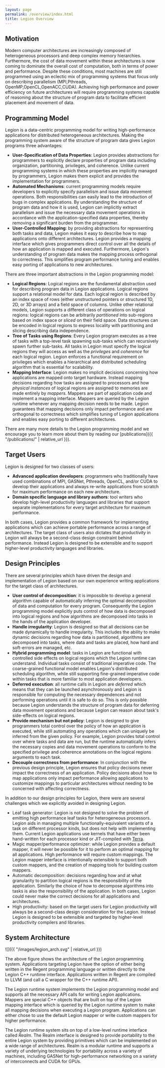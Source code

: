 ```yaml
---
layout: page
permalink: /overview/index.html
title: Legion Overview
---
```


## Motivation

Modern computer architectures are increasingly composed
of heterogeneous processors and deep complex memory
hierarchies. Furthermore, the cost of data movement
within these architectures is now coming to dominate
the overall cost of computation, both in terms of power
and performance. Despite these conditions, most machines 
are still programmed using an eclectic mix of programming systems
that focus only on describing parallelism (MPI,Pthreads,
OpenMP,OpenCL,OpenACC,CUDA). Achieving high performance and
power efficiency on future architectures will require 
programming systems capable of reasoning about the
structure of program data to facilitate efficient
placement and movement of data.

## Programming Model

Legion is a data-centric programming model for writing
high-performance applications for distributed heterogeneous
architectures. Making the programming system aware of
the structure of program data gives Legion programs
three advantages:

* __User-Specification of Data Properties__: Legion 
  provides abstractions for programmers to explicitly 
  declare properties of program data including
  organization, partitioning, privileges, and 
  coherence. Unlike current programming systems in
  which these properties are implicitly managed
  by programmers, Legion makes them explicit and provides
  the implementation for programmers.
* __Automated Mechanisms__: current programming
  models require developers to explicitly specify parallelism
  and issue data movement operations. Both responsibilities
  can easily lead to the introduction of bugs in complex
  applications. By understanding the structure of program
  data and how it is used, Legion can implicitly extract
  parallelism and issue the necessary data movement operations
  in accordance with the application-specified data properties,
  thereby removing a significant burden from the programmer.
* __User-Controlled Mapping__: by providing abstractions for
  representing both tasks and data, Legion makes it easy to
  describe how to map applications onto different architectures. Legion
  provides a mapping interface which gives programmers direct
  control over all the details of how an application is mapped
  and executed. Furthermore, Legion's understanding of program
  data makes the mapping process orthogonal to correctness.
  This simplifies program performance tuning and enables
  easy porting of applications to new architectures.

There are three important abstractions in the Legion
programming model:

* __Logical Regions__: Logical regions are the fundamental
  abstraction used for describing program data in 
  Legion applications. Logical regions support a relational
  model for data. Each logical region is described by an
  index space of rows (either unstructured pointers or 
  structured 1D, 2D, or 3D arrays) and a field space of
  columns. Unlike other relational models, Legion
  supports a different class of operations on logical
  regions: logical regions can be arbitrarily _partitioned_ 
  into sub-regions based on index space or _sliced_ on
  their field space. Data structures can be encoded in
  logical regions to express locality with partitioning
  and slicing describing data independence.
* __Tree of Tasks using Regions__: Every Legion program
  executes as a tree of tasks with a top-level task
  spawning sub-tasks which can recursively spawn further
  sub-tasks. All tasks in Legion must specify the logical
  regions they will access as well as the _privileges_ and
  _coherence_ for each logical region. Legion enforces a
  functional requirement on privileges which enables a
  hierarchical and distributed scheduling algorithm that 
  is essential for scalability.
* __Mapping Interface__: Legion makes no implicit decisions
  concerning how applications are mapped onto target
  hardware. Instead mapping decisions regarding how tasks
  are assigned to processors and how _physical instances_
  of logical regions are assigned to memories are made
  entirely by _mappers_. Mappers are part of application
  code and implement a mapping interface. Mappers are 
  queried by the Legion runtime whenever any mapping decision
  needs to be made. Legion guarantees that mapping
  decisions only impact performance and are orthogonal
  to correctness which simplifies tuning of Legion
  applications and enables easy porting to different
  architectures.

There are many more details to the Legion programming
model and we encourage you to learn more about them
by reading our [publications]({{ "/publications/" | relative_url }}).

## Target Users

Legion is designed for two classes of users:

* __Advanced application developers__: programmers
  who traditionally have used combinations of MPI,
  GASNet, Pthreads, OpenCL, and/or CUDA to develop their
  applications and always re-write applications 
  from scratch for maximum performance on each 
  new architecture.
* __Domain specific language and library authors__:
  tool writers who develop high-level productivity
  languages and libraries that support separate
  implementations for every target architecture
  for maximum performance.

In both cases, Legion provides a common framework
for implementing applications which can achieve
portable performance across a range of architectures.
The target class of users also dictates that productivity
in Legion will always be a second-class design constraint 
behind performance. Instead Legion is designed to be 
extensible and to support higher-level productivity 
languages and libraries.

## Design Principles

There are several principles which have driven
the design and implementation of Legion based on
our own experience writing applications for the
target class of architectures.

* __User control of decomposition__: it is impossible to 
  develop a general algorithm capable of automatically 
  inferring the optimal decomposition of data and computation
  for every program. Consequently the Legion programming model 
  explicitly puts control of how data is decomposed
  into logical regions and how algorithms are decomposed
  into tasks in the hands of the application developer.  
* __Handle irregularity__: Legion is designed so that all
  decisions can be made dynamically to handle irregularity.
  This includes the ability to make dynamic decisions regarding 
  how data is partitioned, algorithms are decomposed into
  tasks, where data and tasks are placed, how hard and
  soft-errors are managed, etc.
* __Hybrid programming model__: tasks in Legion are functional
  with controlled side effects on logical regions which the
  Legion runtime can understand. Individual tasks consist
  of traditional imperative code. The coarse-grained functional
  model enables Legion's distributed scheduling algorithm,
  while still supporting fine-grained imperative code within
  tasks that is more familiar to most application developers.
* __Deferred execution__: all runtime calls in Legion are
  _deferred_ which means that they can be 
  launched asynchronously and Legion is responsible for
  computing the necessary dependences and not performing
  operations until it is safe to do so. This is only possible
  because Legion understands the structure of program data
  for deferring data movement operations and because Legion 
  can reason about task's side-effects on logical regions.
* __Provide mechanism but not policy__: Legion is designed
  to give programmers total control over the policy of how
  an application is executed, while still automating any operations 
  which can uniquely be inferred from the given policy. For
  example, Legion provides total control over where tasks and
  data are run, but the runtime automatically infers the 
  necessary copies and data movement operations to conform to 
  the specified privilege and coherence annotations
  on the logical regions arguments to each task. 
* __Decouple correctness from performance__: In conjunction
  with the previous design principle, Legion ensures that
  policy decisions never impact the correctness of an 
  application. Policy decisions about how to map applications
  only impact performance allowing applications to customize
  mappings to particular architectures without needing to
  be concerned with affecting correctness.

In addition to our design principles for Legion, there
were are several challenges which we explicitly avoided
in designing Legion.

* Leaf task generator: Legion is not designed to solve
  the problem of emitting high performance leaf tasks for
  heterogeneous processors. Legion aids in managing 
  multiple functionally-equivalent variants of a task
  on different processor kinds, but does not help
  with implementing them. Current Legion applications use
  kernels that have either been hand-written for each
  processor kind or JIT-compiled with 
  [Terra](http://terralang.org).
* Magic mapper/performance optimizer: while Legion
  provides a default mapper, it will never be possible
  for it to perform an optimal mapping for all
  applications. High performance will require custom
  mappings. The Legion mapper interface is intentionally
  extensible to support both custom mappers, and the
  creation of mapping tools for building custom mappers.
* Automatic decomposition: decisions regarding how and 
  at what granularity to partition logical regions is
  the responsibility of the application. Similarly the
  choice of how to decompose algorithms into tasks is
  also the responsibility of the application. In both
  cases, Legion could never make the correct decisions
  for all applications and architectures.
* High productivity: based on the target users for Legion
  productivity will always be a second-class design
  consideration for the Legion. Instead Legion is
  designed to be extensible and targeted by higher-level
  productivity compilers and libraries.

## System Architecture

![]({{ "/images/legion_arch.svg" | relative_url }})


The above figure shows the architecture of the Legion programming
system. Applications targeting Legion have the option of either being
written in the Regent programming language or written directly to the
Legion C++ runtime interface. Applications written in Regent are
compiled to LLVM (and call a C wrapper for the C++ runtime API).

The Legion runtime system implements the
Legion programming model and supports all the necessary
API calls for writing Legion applications. Mappers are
special C++ objects that are built on top of the
Legion mapping interface which is queried by the 
Legion runtime system to make all mapping decisions
when executing a Legion program. Applications can 
either chose to use the default Legion mapper or
write custom mappers for higher performance.

The Legion runtime system sits on top of a
low-level runtime interface called *Realm*. The Realm interface
is designed to provide portability to the entire
Legion system by providing primitives which can be
implemented on a wide range of architectures. Realm is a modular
runtime and supports a variety of underlying technologies for
portability across a variety of machines, including GASNet for
high-performance networking on a variety of interconnects and CUDA for
GPUs.
